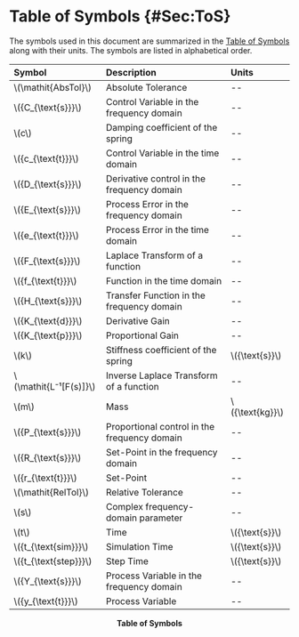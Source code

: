 # Table of Symbols {#Sec:ToS}

The symbols used in this document are summarized in the [Table of Symbols](./SecToS.md#Table:ToS) along with their units. The symbols are listed in alphabetical order.

<div id="Table:ToS"></div>

|Symbol                  |Description                                 |Units            |
|:-----------------------|:-------------------------------------------|:----------------|
|\\(\mathit{AbsTol}\\)   |Absolute Tolerance                          |--               |
|\\({C\_{\text{s}}}\\)   |Control Variable in the frequency domain    |--               |
|\\(c\\)                 |Damping coefficient of the spring           |--               |
|\\({c\_{\text{t}}}\\)   |Control Variable in the time domain         |--               |
|\\({D\_{\text{s}}}\\)   |Derivative control in the frequency domain  |--               |
|\\({E\_{\text{s}}}\\)   |Process Error in the frequency domain       |--               |
|\\({e\_{\text{t}}}\\)   |Process Error in the time domain            |--               |
|\\({F\_{\text{s}}}\\)   |Laplace Transform of a function             |--               |
|\\({f\_{\text{t}}}\\)   |Function in the time domain                 |--               |
|\\({H\_{\text{s}}}\\)   |Transfer Function in the frequency domain   |--               |
|\\({K\_{\text{d}}}\\)   |Derivative Gain                             |--               |
|\\({K\_{\text{p}}}\\)   |Proportional Gain                           |--               |
|\\(k\\)                 |Stiffness coefficient of the spring         |\\({\text{s}}\\) |
|\\(\mathit{L⁻¹[F(s)]}\\)|Inverse Laplace Transform of a function     |--               |
|\\(m\\)                 |Mass                                        |\\({\text{kg}}\\)|
|\\({P\_{\text{s}}}\\)   |Proportional control in the frequency domain|--               |
|\\({R\_{\text{s}}}\\)   |Set-Point in the frequency domain           |--               |
|\\({r\_{\text{t}}}\\)   |Set-Point                                   |--               |
|\\(\mathit{RelTol}\\)   |Relative Tolerance                          |--               |
|\\(s\\)                 |Complex frequency-domain parameter          |--               |
|\\(t\\)                 |Time                                        |\\({\text{s}}\\) |
|\\({t\_{\text{sim}}}\\) |Simulation Time                             |\\({\text{s}}\\) |
|\\({t\_{\text{step}}}\\)|Step Time                                   |\\({\text{s}}\\) |
|\\({Y\_{\text{s}}}\\)   |Process Variable in the frequency domain    |--               |
|\\({y\_{\text{t}}}\\)   |Process Variable                            |--               |

**<p align="center">Table of Symbols</p>**
